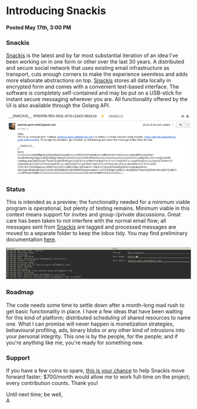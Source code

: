 # Introducing Snackis
#### Posted May 17th, 3:00 PM

### Snackis
[Snackis](https://github.com/andreas-gone-wild/snackis) is the latest and by far most substantial iteration of an idea I've been working on in one form or other over the last 30 years. A distributed and secure social network that uses existing email infrastructure as transport, cuts enough corners to make the experience seemless and adds more elaborate abstractions on top. [Snackis](https://github.com/andreas-gone-wild/snackis) stores all data locally in encrypted form and comes with a convenient text-based interface. The software is completely self-contained and may be put on a USB-stick for instant secure messaging wherever you are. All functionality offered by the UI is also available through the Golang API.

![invite email example](images/invite_email.png?raw=true)

### Status
This is intended as a preview; the functionality needed for a minimum viable program is operational, but plenty of testing remains. Minimum viable in this context means support for invites and group-/private discussions. Great care has been taken to not interfere with the normal email flow; all messages sent from [Snackis](https://github.com/andreas-gone-wild/snackis) are tagged and processed messages are moved to a separate folder to keep the inbox tidy. You may find preliminary documentation [here](https://github.com/andreas-gone-wild/snackis).

![post example](images/post.png?raw=true)

### Roadmap
The code needs some time to settle down after a month-long mad rush to get basic functionality in place. I have a few ideas that have been waiting for this kind of platform; distributed scheduling of shared resources to name one. What I can promise will never happen is monetization strategies, behavioural profiling, ads, binary blobs or any other kind of intrusions into your personal integrity. This one is by the people, for the people; and if you're anything like me, you're ready for something new.

### Support
If you have a few coins to spare, [this is your chance](https://www.paypal.me/c4life) to help Snackis move forward faster; $700/month would allow me to work full-time on the project; every contribution counts. Thank you!

Until next time; be well,<br/>
A